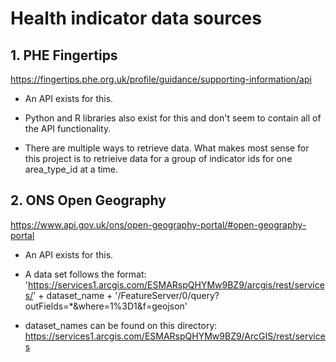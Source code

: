 # Health indicator data sources

## 1. PHE Fingertips

https://fingertips.phe.org.uk/profile/guidance/supporting-information/api

- An API exists for this.

- Python and R libraries also exist for this and don't seem to contain all of the API functionality.

- There are multiple ways to retrieve data. What makes most sense for this project is to retrieive data for a group of indicator ids for one area_type_id at a time.


## 2. ONS Open Geography

https://www.api.gov.uk/ons/open-geography-portal/#open-geography-portal

- An API exists for this.

- A data set follows the format: 'https://services1.arcgis.com/ESMARspQHYMw9BZ9/arcgis/rest/services/' + dataset_name + '/FeatureServer/0/query?outFields=*&where=1%3D1&f=geojson'

- dataset_names can be found on this directory: https://services1.arcgis.com/ESMARspQHYMw9BZ9/ArcGIS/rest/services

